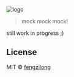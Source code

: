 ![logo](https://ooo.0o0.ooo/2016/09/09/57d2d4c79112f.png)

> mock mock mock!

still work in progress ;)

## License

MIT &copy; [fengzilong](https://github.com/fengzilong)
